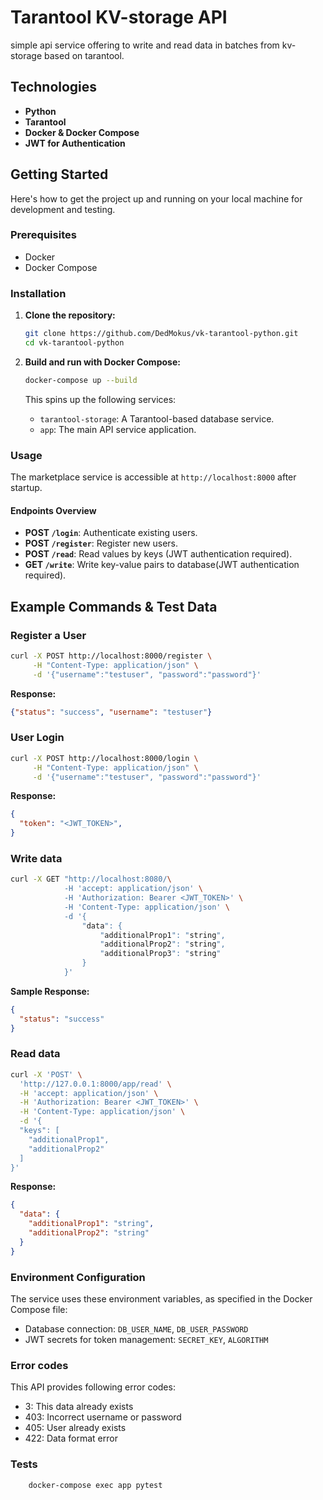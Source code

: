 # Tarantool KV-storage API

simple api service offering to write and read data in batches from kv-storage based on tarantool.

## Technologies

- **Python**
- **Tarantool**
- **Docker & Docker Compose**
- **JWT for Authentication**

## Getting Started

Here's how to get the project up and running on your local machine for development and testing.

### Prerequisites

- Docker
- Docker Compose

### Installation

1. **Clone the repository:**
   ```bash
   git clone https://github.com/DedMokus/vk-tarantool-python.git
   cd vk-tarantool-python
   ```

2. **Build and run with Docker Compose:**
   ```bash
   docker-compose up --build
   ```
   This spins up the following services:
   - `tarantool-storage`: A Tarantool-based database service.
   - `app`: The main API service application.

### Usage

The marketplace service is accessible at `http://localhost:8000` after startup.

#### Endpoints Overview

- **POST `/login`**: Authenticate existing users.
- **POST `/register`**: Register new users.
- **POST `/read`**: Read values by keys (JWT authentication required).
- **GET `/write`**: Write key-value pairs to database(JWT authentication required).

## Example Commands & Test Data

### Register a User

```bash
curl -X POST http://localhost:8000/register \
     -H "Content-Type: application/json" \
     -d '{"username":"testuser", "password":"password"}'
```
**Response:**
```json
{"status": "success", "username": "testuser"}
```

### User Login

```bash
curl -X POST http://localhost:8000/login \
     -H "Content-Type: application/json" \
     -d '{"username":"testuser", "password":"password"}'
```
**Response:**
```json
{
  "token": "<JWT_TOKEN>",
}
```

### Write data

```bash
curl -X GET "http://localhost:8080/\
            -H 'accept: application/json' \
            -H 'Authorization: Bearer <JWT_TOKEN>' \
            -H 'Content-Type: application/json' \
            -d '{
                "data": {
                    "additionalProp1": "string",
                    "additionalProp2": "string",
                    "additionalProp3": "string"
                }
            }' 
```
**Sample Response:**
```json
{
  "status": "success"
}
```

### Read data

```bash
curl -X 'POST' \
  'http://127.0.0.1:8000/app/read' \
  -H 'accept: application/json' \
  -H 'Authorization: Bearer <JWT_TOKEN>' \
  -H 'Content-Type: application/json' \
  -d '{
  "keys": [
    "additionalProp1",
    "additionalProp2"
  ]
}'
```
**Response:**
```json
{
  "data": {
    "additionalProp1": "string",
    "additionalProp2": "string"
  }
}
```

### Environment Configuration

The service uses these environment variables, as specified in the Docker Compose file:
- Database connection: `DB_USER_NAME`, `DB_USER_PASSWORD`
- JWT secrets for token management: `SECRET_KEY`, `ALGORITHM`

### Error codes

This API provides following error codes:
- 3: This data already exists
- 403: Incorrect username or password
- 405: User already exists
- 422: Data format error

### Tests

```bash
    docker-compose exec app pytest
```